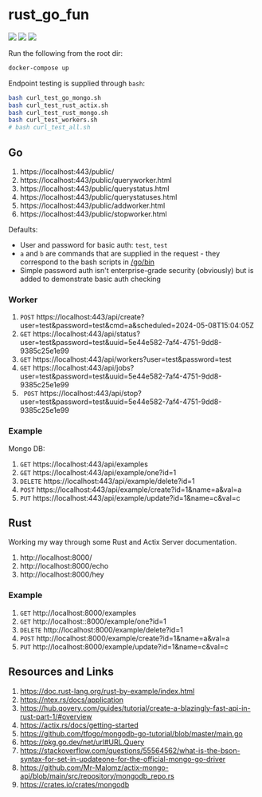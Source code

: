 # rust_go_fun

[![](https://img.shields.io/badge/Go-1.22.2-blue.svg)](https://golang.org/pkg/)
[![](https://img.shields.io/badge/Rust-2021-brown.svg)](https://doc.rust-lang.org/cargo/reference/manifest.html)
[![](https://img.shields.io/badge/Mongo-db-green.svg)](https://www.mongodb.com/)

Run the following from the root dir:

```bash
docker-compose up
```

Endpoint testing is supplied through `bash`:

```bash
bash curl_test_go_mongo.sh
bash curl_test_rust_actix.sh
bash curl_test_rust_mongo.sh
bash curl_test_workers.sh
# bash curl_test_all.sh
```

## Go

1. https://localhost:443/public/
1. https://localhost:443/public/queryworker.html
1. https://localhost:443/public/querystatus.html
1. https://localhost:443/public/querystatuses.html
1. https://localhost:443/public/addworker.html
1. https://localhost:443/public/stopworker.html

Defaults:

* User and password for basic auth: `test`, `test`
* `a` and `b` are commands that are supplied in the request - they correspond to the bash scripts in [/go/bin](/go/bin)
* Simple password auth isn't enterprise-grade security (obviously) but is added to demonstrate basic auth checking

### Worker

1. `POST` https://localhost:443/api/create?user=test&password=test&cmd=a&scheduled=2024-05-08T15:04:05Z
1. `GET` https://localhost:443/api/status?user=test&password=test&uuid=5e44e582-7af4-4751-9dd8-9385c25e1e99
1. `GET` https://localhost:443/api/workers?user=test&password=test
1. `GET` https://localhost:443/api/jobs?user=test&password=test&uuid=5e44e582-7af4-4751-9dd8-9385c25e1e99
1. ` POST` https://localhost:443/api/stop?user=test&password=test&uuid=5e44e582-7af4-4751-9dd8-9385c25e1e99

### Example

Mongo DB:

1. `GET` https://localhost:443/api/examples
1. `GET` https://localhost:443/api/example/one?id=1
1. `DELETE` https://localhost:443/api/example/delete?id=1
1. `POST` https://localhost:443/api/example/create?id=1&name=a&val=a
1. `PUT` https://localhost:443/api/example/update?id=1&name=c&val=c

## Rust

Working my way through some Rust and Actix Server documentation.

1. http://localhost:8000/
1. http://localhost:8000/echo
1. http://localhost:8000/hey

### Example

1. `GET` http://localhost:8000/examples
1. `GET` http://localhost::8000/example/one?id=1
1. `DELETE` http://localhost:8000/example/delete?id=1
1. `POST` http://localhost:8000/example/create?id=1&name=a&val=a
1. `PUT` http://localhost:8000/example/update?id=1&name=c&val=c

## Resources and Links

1. https://doc.rust-lang.org/rust-by-example/index.html
2. https://ntex.rs/docs/application
3. https://hub.qovery.com/guides/tutorial/create-a-blazingly-fast-api-in-rust-part-1/#overview
4. https://actix.rs/docs/getting-started
5. https://github.com/tfogo/mongodb-go-tutorial/blob/master/main.go
6. https://pkg.go.dev/net/url#URL.Query
7. https://stackoverflow.com/questions/55564562/what-is-the-bson-syntax-for-set-in-updateone-for-the-official-mongo-go-driver
8. https://github.com/Mr-Malomz/actix-mongo-api/blob/main/src/repository/mongodb_repo.rs
9. https://crates.io/crates/mongodb